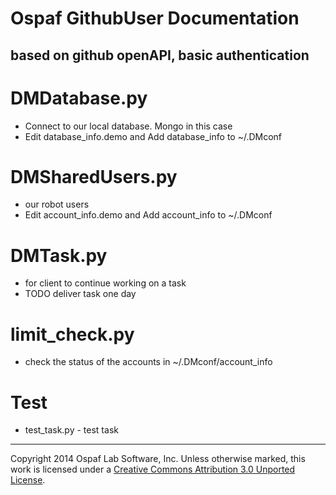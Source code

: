 # Ospaf GithubUser Documentation

## based on github openAPI, basic authentication

# DMDatabase.py
- Connect to our local database. Mongo in this case
- Edit database_info.demo and Add database_info to ~/.DMconf

# DMSharedUsers.py
- our robot users
- Edit account_info.demo and Add account_info to ~/.DMconf

# DMTask.py
- for client to continue working on a task
- TODO deliver task one day

# limit_check.py
- check the status of the accounts in ~/.DMconf/account_info
# Test
- test_task.py - test task

- - -
Copyright 2014 Ospaf Lab Software, Inc. Unless otherwise marked, this work is licensed under a [Creative Commons Attribution 3.0 Unported License](http://creativecommons.org/licenses/by/3.0/).
